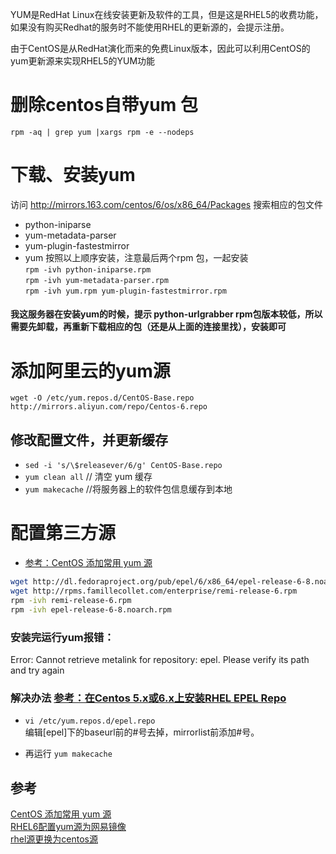 YUM是RedHat Linux在线安装更新及软件的工具，但是这是RHEL5的收费功能，如果没有购买Redhat的服务时不能使用RHEL的更新源的，会提示注册。

由于CentOS是从RedHat演化而来的免费Linux版本，因此可以利用CentOS的yum更新源来实现RHEL5的YUM功能
# 删除centos自带yum 包
`rpm -aq | grep yum |xargs rpm -e --nodeps`
# 下载、安装yum

访问 http://mirrors.163.com/centos/6/os/x86_64/Packages 搜索相应的包文件
* python-iniparse
* yum-metadata-parser
* yum-plugin-fastestmirror
* yum
按照以上顺序安装，注意最后两个rpm 包，一起安装  
`rpm -ivh python-iniparse.rpm`  
`rpm -ivh yum-metadata-parser.rpm`  
`rpm -ivh yum.rpm yum-plugin-fastestmirror.rpm`
#### 我这服务器在安装yum的时候，提示 python-urlgrabber rpm包版本较低，所以需要先卸载，再重新下载相应的包（还是从上面的连接里找），安装即可
# 添加阿里云的yum源
`wget -O /etc/yum.repos.d/CentOS-Base.repo http://mirrors.aliyun.com/repo/Centos-6.repo`
## 修改配置文件，并更新缓存
* `sed -i 's/\$releasever/6/g' CentOS-Base.repo`
* `yum clean all` // 清空 yum 缓存
* `yum makecache` //将服务器上的软件包信息缓存到本地

# 配置第三方源 

* [参考：CentOS 添加常用 yum 源](https://blog.itnmg.net/2012/09/17/centos-yum-source/)  

```sh
wget http://dl.fedoraproject.org/pub/epel/6/x86_64/epel-release-6-8.noarch.rpm
wget http://rpms.famillecollet.com/enterprise/remi-release-6.rpm
rpm -ivh remi-release-6.rpm
rpm -ivh epel-release-6-8.noarch.rpm
```
### 安装完运行yum报错：

Error: Cannot retrieve metalink for repository: epel. Please verify its path and try again

### 解决办法 [参考：在Centos 5.x或6.x上安装RHEL EPEL Repo](https://teddysun.com/153.html)
* `vi /etc/yum.repos.d/epel.repo`  
编辑[epel]下的baseurl前的#号去掉，mirrorlist前添加#号。

* 再运行 `yum makecache`
## 参考
[CentOS 添加常用 yum 源](https://blog.itnmg.net/2012/09/17/centos-yum-source/)  
[RHEL6配置yum源为网易镜像](http://www.jianshu.com/p/446e3fe7d710)  
[rhel源更换为centos源](https://www.cnblogs.com/blackchain/p/4877132.html)  